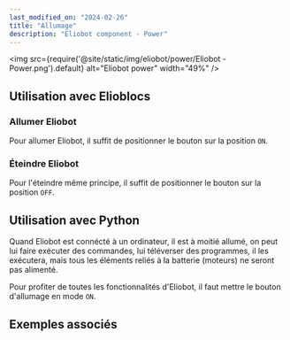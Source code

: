 ```yaml
---
last_modified_on: "2024-02-26"
title: "Allumage"
description: "Eliobot component - Power"
---
```



<img src={require('@site/static/img/eliobot/power/Eliobot - Power.png').default} alt="Eliobot power" width="49%" />


## Utilisation avec Elioblocs

### Allumer Eliobot

Pour allumer Eliobot, il suffit de positionner le bouton sur la position `ON`.

### Éteindre Eliobot

Pour l'éteindre même principe, il suffit de positionner le bouton sur la position `OFF`.

## Utilisation avec Python

Quand Eliobot est connécté à un ordinateur, il est à moitié allumé, on peut lui faire exécuter des commandes, lui téléverser des programmes, il les exécutera, mais tous les éléments reliés à la batterie (moteurs) ne seront pas alimenté.

Pour profiter de toutes les fonctionnalités d'Eliobot, il faut mettre le bouton d'allumage en mode `ON`.

## Exemples associés
